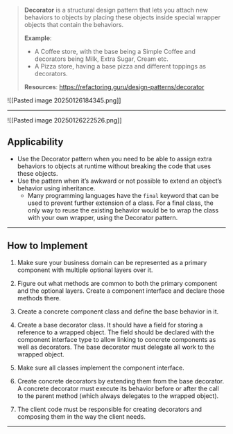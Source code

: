 
>**Decorator** is a structural design pattern that lets you attach new behaviors to objects by placing these objects inside special wrapper objects that contain the behaviors.
>
>**Example**: 
>	- A Coffee store, with the base being a Simple Coffee and decorators being Milk, Extra Sugar, Cream etc.
>	- A Pizza store, having a base pizza and different toppings as decorators.
>	
>**Resources**: https://refactoring.guru/design-patterns/decorator


![[Pasted image 20250126184345.png]]


---

![[Pasted image 20250126222526.png]]



## Applicability


- Use the Decorator pattern when you need to be able to assign extra behaviors to objects at runtime without breaking the code that uses these objects.
- Use the pattern when it’s awkward or not possible to extend an object’s behavior using inheritance.
	- Many programming languages have the `final` keyword that can be used to prevent further extension of a class. For a final class, the only way to reuse the existing behavior would be to wrap the class with your own wrapper, using the Decorator pattern.

---

## How to Implement

1. Make sure your business domain can be represented as a primary component with multiple optional layers over it.
    
2. Figure out what methods are common to both the primary component and the optional layers. Create a component interface and declare those methods there.
    
3. Create a concrete component class and define the base behavior in it.
    
4. Create a base decorator class. It should have a field for storing a reference to a wrapped object. The field should be declared with the component interface type to allow linking to concrete components as well as decorators. The base decorator must delegate all work to the wrapped object.
    
5. Make sure all classes implement the component interface.
    
6. Create concrete decorators by extending them from the base decorator. A concrete decorator must execute its behavior before or after the call to the parent method (which always delegates to the wrapped object).
    
7. The client code must be responsible for creating decorators and composing them in the way the client needs.


---


